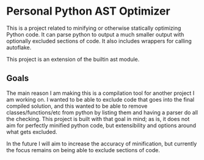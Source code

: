 # Personal Python AST Optimizer

This is a project related to minifying or otherwise statically optimizing Python code. It can parse python to output a much smaller output with optionally excluded sections of code. It also includes wrappers for calling autoflake.

This project is an extension of the builtin ast module.

## Goals

The main reason I am making this is a compilation tool for another project I am working on. I wanted to be able to exclude code that goes into the final compiled solution, and this wanted to be able to remove classes/functions/etc from python by listing them and having a parser do all the checking. This project is built with that goal in mind; as is, it does not aim for perfectly minified python code, but extensibility and options around what gets excluded.

In the future I will aim to increase the accuracy of minification, but currently the focus remains on being able to exclude sections of code.
